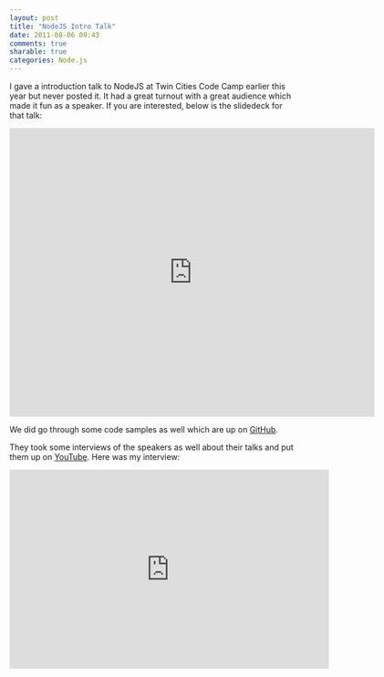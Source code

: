 ```yaml
---
layout: post
title: "NodeJS Intro Talk"
date: 2011-08-06 09:43
comments: true
sharable: true
categories: Node.js
---
```


I gave a introduction talk to NodeJS at Twin Cities Code Camp earlier this year but never posted it. It had a great turnout with a great audience which made it fun as a speaker. If you are interested, below is the slidedeck for that talk:

<iframe src="http://app.sliderocket.com:80/app/fullplayer.aspx?id=E657A20F-9958-4B1A-A313-609700AB28C8" width="640" height="506" scrolling=no frameBorder="0"></iframe>

We did go through some code samples as well which are up on [GitHub](http://github.com/applieddataconsultants/node-talk).

They took some interviews of the speakers as well about their talks and put them up on [YouTube](http://youtube.com/user/TwinCitiesCodeCamp). Here was my interview:

<iframe width="560" height="349" frameborder="0" allowfullscreen="" src="http://www.youtube.com/embed/_sDrMxPE-kI"></iframe>
